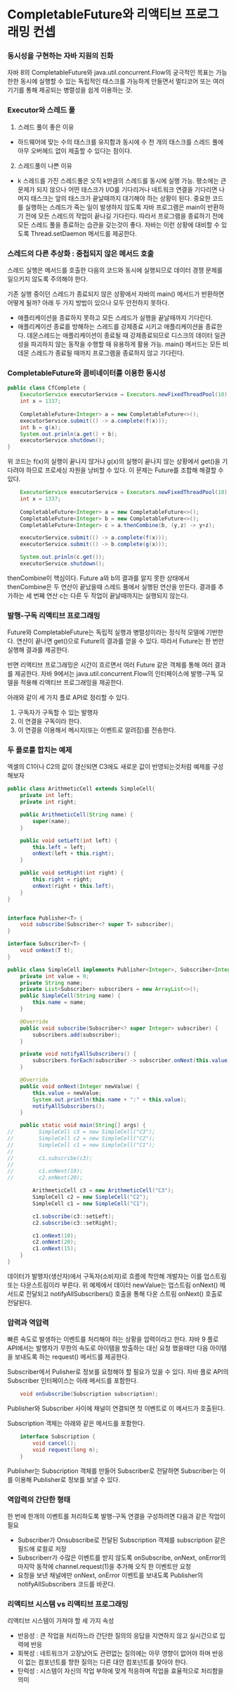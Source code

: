 # CompletableFuture와 리액티브 프로그래밍 컨셉
### 동시성을 구현하는 자바 지원의 진화

자바 8의 CompletableFuture와 java.util.concurrent.Flow의 궁극적인 목표는 가능한한 동시에 실행할 수 있는 독립적인
태스크를 가능하게 만들면서 멀티코어 또는 여러 기기를 통해 제공되는 병렬성을 쉽게 이용하는 것.


### Executor와 스레드 풀

1) 스레드 풀이 좋은 이유

  - 하드웨어에 맞는 수의 태스크를 유지함과 동시에 수 천 개의 태스크를 스레드 풀에 아무 오버헤드 없이 제출할 수 있다는 점이다.

2) 스레드풀이 나쁜 이유

  - k 스레드를 가진 스레드풀은 오직 k만큼의 스레드를 동시에 실행 가능.
  평소에는 큰 문제가 되지 않으나 어떤 태스크가 I/O를 기다리거나 네트워크 연결을 기다리면
  나머지 태스크는 앞의 태스크가 끝날때까지 대기해야 하는 상황이 된다.
  중요한 코드를 실행하는 스레드가 죽는 일이 발생하지 않도록 자바 프로그램은 main이 반환하기 전에 모든 스레드의 작업이
  끝나길 기다린다. 따라서 프로그램을 종료하기 전에 모든 스레드 풀을 종료하는 습관을 갖는것이 좋다. 자바는 이런 상황에
  대비할 수 있도록 Thread.setDaemon 메서드를 제공한다.

### 스레드의 다른 추상화 : 중첩되지 않은 메서드 호출

스레드 실행은 메서드를 호출한 다음의 코드와 동시에 실행되므로 데이터 경쟁 문제를 일으키지 않도록 주의해야 한다.

기존 실행 중이던 스레드가 종료되지 않은 상황에서 자바의 main() 메서드가 반환하면 어떻게 될까?
아래 두 가지 방법이 있으나 모두 안전하지 못하다.

  - 애플리케이션을 종료하지 못하고 모든 스레드가 실행을 끝날때까지 기다린다.
  - 애플리케이션 종료를 방해하는 스레드를 강제종료 시키고 애플리케이션을 종료한다. 데몬스레드는 애플리케이션이 종료될 때 강제종료되므로
  디스크의 데이터 일관성을 파괴하지 않는 동작을 수행할 때 유용하게 활용 가능. main() 메서드는 모든 비데몬 스레드가 종료될 때까지 프로그램을
  종료하지 않고 기다린다.
  
### CompletableFuture와 콤비네이터를 이용한 동시성

```java
public class CfComplete {
    ExecutorService executorService = Executors.newFixedThreadPool(10);
    int x = 1337;
    
    CompletableFuture<Integer> a = new CompletableFuture<>();
    executorService.submit(() -> a.complete(f(x)));
    int b = g(x);
    System.out.prinln(a.get() + b);
    executorService.shutdown();
}
```

위 코드는 f(x)의 실행이 끝나지 않거나 g(x)의 실행이 끝나지 않는 상황에서 get()을 기다려야 하므로 프로세싱 자원을 낭비할 수 있다.
이 문제는 Future를 조합해 해결할 수 있다.

```java
    ExecutorService executorService = Executors.newFixedThreadPool(10);
    int x = 1337;
    
    CompletableFuture<Integer> a = new CompletableFuture<>();
    CompletableFuture<Integer> b = new CompletableFuture<>();
    CompletableFuture<Integer> c = a.thenCombine(b, (y,z) -> y+z);

    executorService.submit(() -> a.complete(f(x)));
    executorService.submit(() -> b.complete(g(x)));

    System.out.prinln(c.get());
    executorService.shutdown();
```

thenCombine이 핵심이다. Future a와 b의 결과를 알지 못한 상태에서 thenCombine은 두 연산이 
끝났을때 스레드 풀에서 실행된 연산을 만든다. 결과를 추가하는 세 번째 연산 c는 다른 두 작업이
끝날때까지는 실행되지 않는다.

### 발행-구독 리액티브 프로그래밍

Future와 CompletableFuture는 독립적 실행과 병렬성이라는 정식적 모델에 기반한다. 연산이 끝나면
get()으로 Future의 결과를 얻을 수 있다. 따라서 Future는 한 번만 실행해 결과를 제공한다.

반면 리액티브 프로그래밍은 시간이 흐르면서 여러 Future 같은 객체를 통해 여러 결과를 제공한다.
자바 9에서는 java.util.concurrent.Flow의 인터페이스에 발행-구독 모델을 적용해 리액티브 프로그래밍을 제공한다.

아래와 같이 세 가지 플로 API로 정리할 수 있다.
1) 구독자가 구독할 수 있는 발행자
2) 이 연결을 구독이라 한다.
3) 이 연결을 이용해서 메시지(또는 이벤트로 알려짐)를 전송한다.

### 두 플로를 합치는 예제
엑셀의 C1이나 C2의 값이 갱신되면 C3에도 새로운 값이 반영되는것처럼 예제를 구성해보자
```java
public class ArithmeticCell extends SimpleCell{
    private int left;
    private int right;

    public ArithmeticCell(String name) {
        super(name);
    }

    public void setLeft(int left) {
        this.left = left;
        onNext(left + this.right);
    }

    public void setRight(int right) {
        this.right = right;
        onNext(right + this.left);
    }
}
```

```java

interface Publisher<T> {
    void subscribe(Subscriber<? super T> subscriber);
}

interface Subscriber<T> {
    void onNext(T t);
}

public class SimpleCell implements Publisher<Integer>, Subscriber<Integer> {
    private int value = 0;
    private String name;
    private List<Subscriber> subscribers = new ArrayList<>();
    public SimpleCell(String name) {
        this.name = name;
    }

    @Override
    public void subscribe(Subscriber<? super Integer> subscriber) {
        subscribers.add(subscriber);
    }

    private void notifyAllSubscribers() {
        subscribers.forEach(subscriber -> subscriber.onNext(this.value));
    }

    @Override
    public void onNext(Integer newValue) {
        this.value = newValue;
        System.out.println(this.name + ":" + this.value);
        notifyAllSubscribers();
    }

    public static void main(String[] args) {
//        SimpleCell c3 = new SimpleCell("C3");
//        SimpleCell c2 = new SimpleCell("C2");
//        SimpleCell c1 = new SimpleCell("C1");
//
//        c1.subscribe(c3);
//
//        c1.onNext(10);
//        c2.onNext(20);

        ArithmeticCell c3 = new ArithmeticCell("C3");
        SimpleCell c2 = new SimpleCell("C2");
        SimpleCell c1 = new SimpleCell("C1");

        c1.subscribe(c3::setLeft);
        c2.subscribe(c3::setRight);

        c1.onNext(10);
        c2.onNext(20);
        c1.onNext(15);
    }
}
```
데이터가 발행자(생산자)에서 구독자(소비자)로 흐름에 착안해 개발자는 이를 업스트림 또는 다운스트림이라 부른다.
위 예제에서 데이터 newValue는 업스트림 onNext() 메서드로 전달되고 notifyAllSubscribers() 호출을 통해 다운 스트림
onNext() 호출로 전달된다.

### 압력과 역압력

빠른 속도로 발생하는 이벤트를 처리해야 하는 상황을 압력이라고 한다.
자바 9 플로 API에서는 발행자가 무한의 속도로 아이템을 방출하는 대신 요청 했을때만 다음 아이템을
보내도록 하는 request() 메서드를 제공한다.

Subscriber에서 Pulisher로 정보를 요청해야 할 필요가 있을 수 있다. 자바 플로 API의 Subscriber
인터페이스는 아래 메서드를 포함한다.

```java
    void onSubscribe(Subscription subscription);
```

Publisher와 Subscriber 사이에 채널이 연결되면 첫 이벤트로 이 메서드가 호출된다.

Subscription 객체는 아래와 같은 메서드를 포함한다.

```java
    interface Subscription {
        void cancel();
        void request(long n);
    }
``` 
Publisher는 Subscription 객체를 만들어 Subscriber로 전달하면 Subscriber는 이를 이용해
Publisher로 정보를 보낼 수 있다.

### 역압력의 간단한 형태

한 번에 한개의 이벤트를 처리하도록 발행-구독 연결을 구성하려면 다음과 같은 작업이 필요
  - Subscriber가 Onsubscribe로 전달된 Subscription 객체를 subscription 같은 필드에 로컬로 저장
  - Subscriberr가 수많은 이벤트를 받지 않도록 onSubscribe, onNext, onError의 마지막 동작에 channel.request(1)을 추가해
    오직 한 이벤트만 요청
  - 요청을 보낸 채널에만 onNext, onError 이벤트를 보내도록 Publisher의 notifyAllSubscribers 코드를 바꾼다.


### 리액티브 시스템 vs 리액티브 프로그래밍
리액티브 시스템이 가져야 할 세 가지 속성
  - 반응성 : 큰 작업을 처리하느라 간단한 질의의 응답을 지연하지 않고 실시간으로 입력에 반응
  - 회복성 : 네트워크가 고장났어도 관련없는 질의에는 아무 영향이 없어야 하며 반응이 없는 컴포넌트를 향한 질의는 다른 대안 컴포넌트를 찾아야 한다.
  - 탄럭성 : 시스템이 자신의 작업 부하에 맞게 적응하며 작업을 효율적으로 처리함을 의미 
